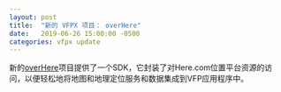 ```yaml
---
layout: post
title:  "新的 VFPX 项目： overHere"
date:   2019-06-26 15:00:00 -0500
categories: vfpx update
---
```


新的[overHere](https://github.com/atlopes/overHere)项目提供了一个SDK，它封装了对Here.com位置平台资源的访问，以便轻松地将地图和地理定位服务和数据集成到VFP应用程序中。
